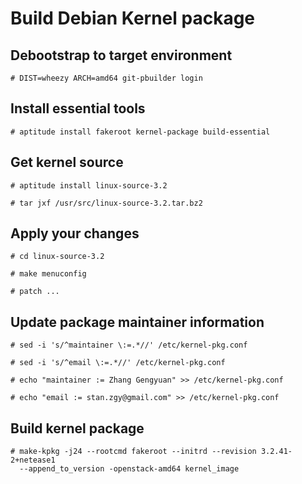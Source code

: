 # Build Debian Kernel package

## Debootstrap to target environment

    # DIST=wheezy ARCH=amd64 git-pbuilder login

## Install essential tools

    # aptitude install fakeroot kernel-package build-essential

## Get kernel source

    # aptitude install linux-source-3.2

    # tar jxf /usr/src/linux-source-3.2.tar.bz2

## Apply your changes

    # cd linux-source-3.2

    # make menuconfig

    # patch ...

## Update package maintainer information

    # sed -i 's/^maintainer \:=.*//' /etc/kernel-pkg.conf

    # sed -i 's/^email \:=.*//' /etc/kernel-pkg.conf

    # echo "maintainer := Zhang Gengyuan" >> /etc/kernel-pkg.conf

    # echo "email := stan.zgy@gmail.com" >> /etc/kernel-pkg.conf

## Build kernel package

    # make-kpkg -j24 --rootcmd fakeroot --initrd --revision 3.2.41-2+netease1
      --append_to_version -openstack-amd64 kernel_image
